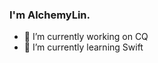 ### I'm AlchemyLin.

<!--
**lx0564/lx0564** is a ✨ _special_ ✨ repository because its `README.md` (this file) appears on your GitHub profile.
-->

- 🔭 I’m currently working on CQ
- 🌱 I’m currently learning Swift

